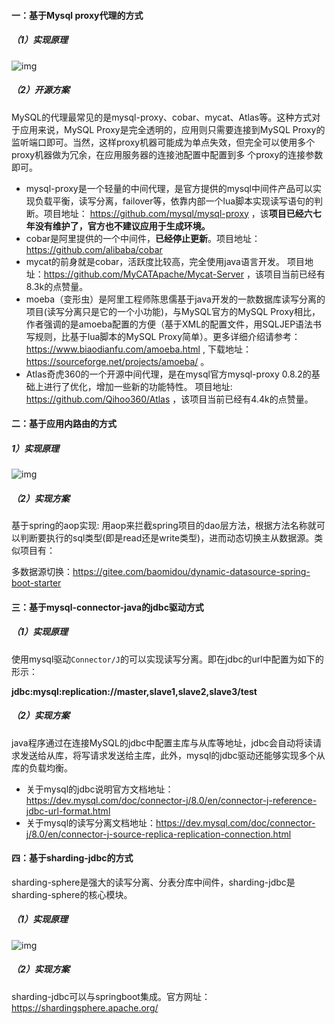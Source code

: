 #### 一：基于Mysql proxy代理的方式

##### （1）实现原理

![img](https://img-blog.csdnimg.cn/20200829134620375.jpg?x-oss-process=image/watermark,type_ZmFuZ3poZW5naGVpdGk,shadow_10,text_aHR0cHM6Ly9ibG9nLmNzZG4ubmV0L2lucmdpaGM=,size_16,color_FFFFFF,t_70)

##### （2）开源方案

MySQL的代理最常见的是mysql-proxy、cobar、mycat、Atlas等。这种方式对于应用来说，MySQL Proxy是完全透明的，应用则只需要连接到MySQL Proxy的监听端口即可。当然，这样proxy机器可能成为单点失效，但完全可以使用多个proxy机器做为冗余，在应用服务器的连接池配置中配置到多 个proxy的连接参数即可。

- mysql-proxy是一个轻量的中间代理，是官方提供的mysql中间件产品可以实现负载平衡，读写分离，failover等，依靠内部一个lua脚本实现读写语句的判断。项目地址： https://github.com/mysql/mysql-proxy ，该**项目已经六七年没有维护了，官方也不建议应用于生成环境。**
- cobar是阿里提供的一个中间件，**已经停止更新**。项目地址：https://github.com/alibaba/cobar 
- mycat的前身就是cobar，活跃度比较高，完全使用java语言开发。 项目地址：https://github.com/MyCATApache/Mycat-Server ，该项目当前已经有8.3k的点赞量。
- moeba（变形虫）是阿里工程师陈思儒基于java开发的一款数据库读写分离的项目(读写分离只是它的一个小功能)，与MySQL官方的MySQL Proxy相比，作者强调的是amoeba配置的方便（基于XML的配置文件，用SQLJEP语法书写规则，比基于lua脚本的MySQL Proxy简单）。更多详细介绍请参考：https://www.biaodianfu.com/amoeba.html , 下载地址：https://sourceforge.net/projects/amoeba/ 。
- Atlas奇虎360的一个开源中间代理，是在mysql官方mysql-proxy 0.8.2的基础上进行了优化，增加一些新的功能特性。 项目地址: https://github.com/Qihoo360/Atlas ，该项目当前已经有4.4k的点赞量。

#### 二：基于应用内路由的方式



##### 1）实现原理

![img](https://img-blog.csdnimg.cn/20200829142652187.jpg?x-oss-process=image/watermark,type_ZmFuZ3poZW5naGVpdGk,shadow_10,text_aHR0cHM6Ly9ibG9nLmNzZG4ubmV0L2lucmdpaGM=,size_16,color_FFFFFF,t_70)

##### （2）实现方案

基于spring的aop实现: 用aop来拦截spring项目的dao层方法，根据方法名称就可以判断要执行的sql类型(即是read还是write类型)，进而动态切换主从数据源。类似项目有：

多数据源切换：https://gitee.com/baomidou/dynamic-datasource-spring-boot-starter



#### 三：基于mysql-connector-java的jdbc驱动方式

##### （1）实现原理

使用mysql驱动`Connector/J`的可以实现读写分离。即在jdbc的url中配置为如下的形示：

**jdbc:mysql:replication://master,slave1,slave2,slave3/test**

##### （2）实现方案

java程序通过在连接MySQL的jdbc中配置主库与从库等地址，jdbc会自动将读请求发送给从库，将写请求发送给主库，此外，mysql的jdbc驱动还能够实现多个从库的负载均衡。

- 关于mysql的jdbc说明官方文档地址：https://dev.mysql.com/doc/connector-j/8.0/en/connector-j-reference-jdbc-url-format.html
- 关于mysql的读写分离文档地址：https://dev.mysql.com/doc/connector-j/8.0/en/connector-j-source-replica-replication-connection.html



#### 四：基于sharding-jdbc的方式

sharding-sphere是强大的读写分离、分表分库中间件，sharding-jdbc是sharding-sphere的核心模块。

##### （1）实现原理

![img](https://img-blog.csdnimg.cn/20200829150355955.png?x-oss-process=image/watermark,type_ZmFuZ3poZW5naGVpdGk,shadow_10,text_aHR0cHM6Ly9ibG9nLmNzZG4ubmV0L2lucmdpaGM=,size_16,color_FFFFFF,t_70)

##### （2）实现方案

sharding-jdbc可以与springboot集成。官方网址：https://shardingsphere.apache.org/